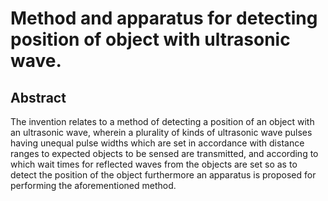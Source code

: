 # Method and apparatus for detecting position of object with ultrasonic wave.

## Abstract
The invention relates to a method of detecting a position of an object with an ultrasonic wave, wherein a plurality of kinds of ultrasonic wave pulses having unequal pulse widths which are set in accordance with distance ranges to expected objects to be sensed are transmitted, and according to which wait times for reflected waves from the objects are set so as to detect the position of the object furthermore an apparatus is proposed for performing the aforementioned method.